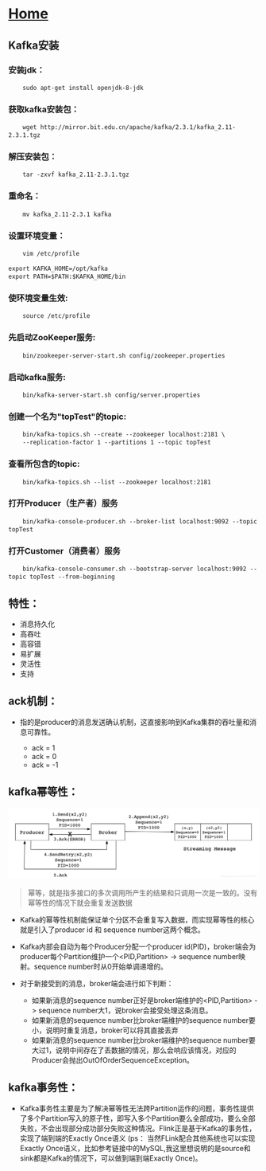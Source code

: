 # [Home](../README.md)
## Kafka安装
### 安装jdk：
```shell
	sudo apt-get install openjdk-8-jdk
```
### 获取kafka安装包：
```shell
	wget http://mirror.bit.edu.cn/apache/kafka/2.3.1/kafka_2.11-2.3.1.tgz
```
### 解压安装包：
```shell
	tar -zxvf kafka_2.11-2.3.1.tgz
```
### 重命名：
```shell
	mv kafka_2.11-2.3.1 kafka
```
### 设置环境变量：
```shell
	vim /etc/profile
```
	export KAFKA_HOME=/opt/kafka
	export PATH=$PATH:$KAFKA_HOME/bin
### 使环境变量生效:
```shell
	source /etc/profile
```
### 先启动ZooKeeper服务:
```shell
	bin/zookeeper-server-start.sh config/zookeeper.properties
```
### 启动kafka服务:
```shell
	bin/kafka-server-start.sh config/server.properties
```
### 创建一个名为"topTest"的topic:
```shell
	bin/kafka-topics.sh --create --zookeeper localhost:2181 \
	--replication-factor 1 --partitions 1 --topic topTest
```
### 查看所包含的topic:
```shell
	bin/kafka-topics.sh --list --zookeeper localhost:2181
```
### 打开Producer（生产者）服务
```shell
	bin/kafka-console-producer.sh --broker-list localhost:9092 --topic topTest
```
### 打开Customer（消费者）服务
```shell
	bin/kafka-console-consumer.sh --bootstrap-server localhost:9092 --topic topTest --from-beginning
```
## 特性：
- 消息持久化
- 高吞吐
- 高容错
- 易扩展
- 灵活性
- 支持

## ack机制：
- 指的是producer的消息发送确认机制，这直接影响到Kafka集群的吞吐量和消息可靠性。

	- ack = 1
	- ack = 0
	- ack = -1

## kafka幂等性：
![kafka幂等性](../images/kafka幂等性.png)
> 幂等，就是指多接口的多次调用所产生的结果和只调用一次是一致的。没有幂等性的情况下就会重复发送数据

- Kafka的幂等性机制能保证单个分区不会重复写入数据，而实现幂等性的核心就是引入了producer id 和 sequence number这两个概念。

- Kafka内部会自动为每个Producer分配一个producer id(PID)，broker端会为producer每个Partition维护一个<PID,Partition> -> sequence number映射。sequence number时从0开始单调递增的。

- 对于新接受到的消息，broker端会进行如下判断：

	- 如果新消息的sequence number正好是broker端维护的<PID,Partition> -> sequence number大1，说broker会接受处理这条消息。
	- 如果新消息的sequence number比broker端维护的sequence number要小，说明时重复消息，broker可以将其直接丢弃
	- 如果新消息的sequence number比broker端维护的sequence number要大过1，说明中间存在了丢数据的情况，那么会响应该情况，对应的Producer会抛出OutOfOrderSequenceException。

## kafka事务性：
- Kafka事务性主要是为了解决幂等性无法跨Partition运作的问题，事务性提供了多个Partition写入的原子性，即写入多个Partition要么全部成功，要么全部失败，不会出现部分成功部分失败这种情况。Flink正是基于Kafka的事务性，实现了端到端的Exactly Once语义 (ps： 当然FLink配合其他系统也可以实现Exactly Once语义，比如参考链接中的MySQL,我这里想说明的是source和sink都是Kafka的情况下，可以做到端到端Exactly Once)。